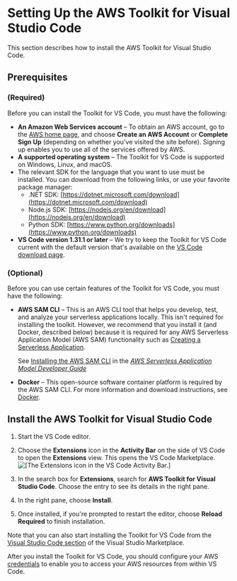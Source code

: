 # Setting Up the AWS Toolkit for Visual Studio Code<a name="setup-toolkit"></a>

This section describes how to install the AWS Toolkit for Visual Studio Code\.

## Prerequisites<a name="setup-prereq"></a>

### \(Required\)<a name="setup-prereq-req"></a>

Before you can install the Toolkit for VS Code, you must have the following:
+ **An Amazon Web Services account** – To obtain an AWS account, go to the [AWS home page](https://aws.amazon.com/), and choose **Create an AWS Account** or **Complete Sign Up** \(depending on whether you've visited the site before\)\. Signing up enables you to use all of the services offered by AWS\.
+ **A supported operating system** – The Toolkit for VS Code is supported on Windows, Linux, and macOS\.
+ The relevant SDK for the language that you want to use must be installed\. You can download from the following links, or use your favorite package manager:
  + \.NET SDK: [https://dotnet.microsoft.com/download](https://dotnet.microsoft.com/download)
  + Node\.js SDK: [https://nodejs.org/en/download](https://nodejs.org/en/download)
  + Python SDK: [https://www.python.org/downloads](https://www.python.org/downloads)
+ **VS Code version 1\.31\.1 or later** – We try to keep the Toolkit for VS Code current with the default version that's available on the [VS Code download page](https://code.visualstudio.com/)\.

### \(Optional\)<a name="setup-prereq-opt"></a>

Before you can use certain features of the Toolkit for VS Code, you must have the following:
+ **AWS SAM CLI** – This is an AWS CLI tool that helps you develop, test, and analyze your serverless applications locally\. This isn't required for installing the toolkit\. However, we recommend that you install it \(and Docker, described below\) because it is required for any AWS Serverless Application Model \(AWS SAM\) functionality such as [Creating a Serverless Application](create-sam.md)\.

  See [Installing the AWS SAM CLI](https://docs.aws.amazon.com/serverless-application-model/latest/developerguide/serverless-sam-cli-install.html) in the *[AWS Serverless Application Model Developer Guide](https://docs.aws.amazon.com/serverless-application-model/latest/developerguide/what-is-sam.html)*
+ **Docker** – This open\-source software container platform is required by the AWS SAM CLI\. For more information and download instructions, see [Docker](https://www.docker.com/)\. 

## Install the AWS Toolkit for Visual Studio Code<a name="setup-install"></a>

1. Start the VS Code editor\.

1. Choose the **Extensions** icon in the **Activity Bar** on the side of VS Code to open the **Extensions** view\. This opens the VS Code Marketplace\.  
![\[The Extensions icon in the VS Code Activity Bar.\]](http://docs.aws.amazon.com/toolkit-for-vscode/latest/userguide/images/aws-toolkit-extensions.png)

1. In the search box for **Extensions**, search for **AWS Toolkit for Visual Studio Code**\. Choose the entry to see its details in the right pane\.

1. In the right pane, choose **Install**\.

1. Once installed, if you're prompted to restart the editor, choose **Reload Required** to finish installation\.

Note that you can also start installing the Toolkit for VS Code from the [Visual Studio Code section](https://marketplace.visualstudio.com/items?itemName=AmazonWebServices.aws-toolkit-vscode) of the Visual Studio Marketplace\.

After you install the Toolkit for VS Code, you should configure your AWS [credentials](setup-credentials.md) to enable you to access your AWS resources from within VS Code\.